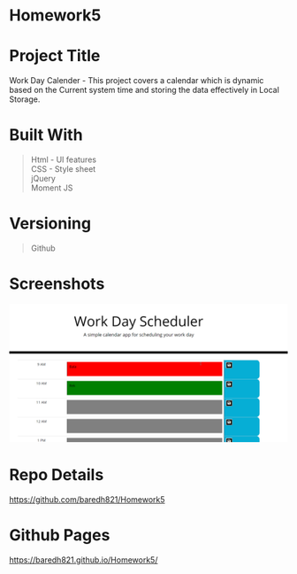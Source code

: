# Homework5

# Project Title
Work Day Calender - This project covers a calendar which is dynamic based on the Current system time and storing the data effectively in Local Storage. 

# Built With
>Html - UI features <br>
>CSS - Style sheet <br>
>jQuery<br>
>Moment JS<br>

# Versioning 
> Github

# Screenshots

<img src = "screenshot1.PNG">

# Repo Details 
https://github.com/baredh821/Homework5

# Github Pages
https://baredh821.github.io/Homework5/












